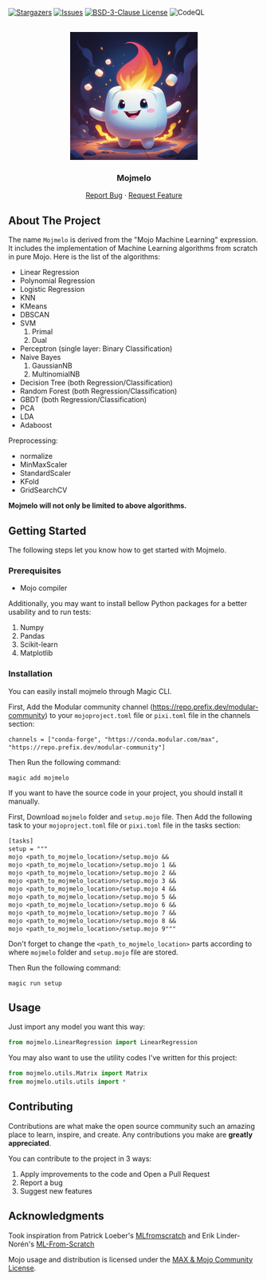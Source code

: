 <a id="readme-top"></a>

[![Stargazers][stars-shield]][stars-url]
[![Issues][issues-shield]][issues-url]
[![BSD-3-Clause License][license-shield]][license-url]
![CodeQL](https://github.com/yetalit/Mojmelo/workflows/CodeQL/badge.svg)

<br />
<div align="center">
  <a href="https://github.com/yetalit/mojmelo">
    <img src="./images/logo-min.jpg" alt="Logo" width="256" height="256">
  </a>
  <h3 align="center">Mojmelo</h3>
  <p align="center">
    <a href="https://github.com/yetalit/mojmelo/issues/new?labels=bug&template=bug-report---.md">Report Bug</a>
    ·
    <a href="https://github.com/yetalit/mojmelo/issues/new?labels=enhancement&template=feature-request---.md">Request Feature</a>
  </p>
</div>

## About The Project

The name `Mojmelo` is derived from the "Mojo Machine Learning" expression. It includes the implementation of Machine Learning algorithms from scratch in pure Mojo.
Here is the list of the algorithms:
* Linear Regression
* Polynomial Regression
* Logistic Regression
* KNN
* KMeans
* DBSCAN
* SVM
    1. Primal
    2. Dual
* Perceptron (single layer: Binary Classification)
* Naive Bayes
    1. GaussianNB
    2. MultinomialNB
* Decision Tree (both Regression/Classification)
* Random Forest (both Regression/Classification)
* GBDT (both Regression/Classification)
* PCA
* LDA
* Adaboost

Preprocessing:
* normalize
* MinMaxScaler
* StandardScaler
* KFold
* GridSearchCV

**Mojmelo will not only be limited to above algorithms.**

## Getting Started

The following steps let you know how to get started with Mojmelo.

### Prerequisites

* Mojo compiler

Additionally, you may want to install bellow Python packages for a better usability and to run tests:
1. Numpy
2. Pandas
3. Scikit-learn
4. Matplotlib

### Installation

You can easily install mojmelo through Magic CLI.

First, Add the Modular community channel (https://repo.prefix.dev/modular-community) to your `mojoproject.toml` file or `pixi.toml` file in the channels section:
```
channels = ["conda-forge", "https://conda.modular.com/max", "https://repo.prefix.dev/modular-community"]
```

Then Run the following command:
```
magic add mojmelo
```

If you want to have the source code in your project, you should install it manually.

First, Download `mojmelo` folder and `setup.mojo` file. Then Add the following task to your `mojoproject.toml` file or `pixi.toml` file in the tasks section:
```
[tasks]
setup = """
mojo <path_to_mojmelo_location>/setup.mojo &&
mojo <path_to_mojmelo_location>/setup.mojo 1 &&
mojo <path_to_mojmelo_location>/setup.mojo 2 &&
mojo <path_to_mojmelo_location>/setup.mojo 3 &&
mojo <path_to_mojmelo_location>/setup.mojo 4 &&
mojo <path_to_mojmelo_location>/setup.mojo 5 &&
mojo <path_to_mojmelo_location>/setup.mojo 6 &&
mojo <path_to_mojmelo_location>/setup.mojo 7 &&
mojo <path_to_mojmelo_location>/setup.mojo 8 &&
mojo <path_to_mojmelo_location>/setup.mojo 9"""
```

Don't forget to change the `<path_to_mojmelo_location>` parts according to where `mojmelo` folder and `setup.mojo` file are stored.

Then Run the following command:
```
magic run setup
```

## Usage

Just import any model you want this way:
```python 
from mojmelo.LinearRegression import LinearRegression
```
You may also want to use the utility codes I've written for this project:
```python 
from mojmelo.utils.Matrix import Matrix
from mojmelo.utils.utils import *
```

## Contributing

Contributions are what make the open source community such an amazing place to learn, inspire, and create. Any contributions you make are **greatly appreciated**.

You can contribute to the project in 3 ways:
1. Apply improvements to the code and Open a Pull Request
2. Report a bug
3. Suggest new features

<!-- ACKNOWLEDGMENTS -->
## Acknowledgments

Took inspiration from Patrick Loeber's <a href='https://github.com/patrickloeber/MLfromscratch/'>MLfromscratch</a> and Erik Linder-Norén's <a href='https://github.com/eriklindernoren/ML-From-Scratch/'>ML-From-Scratch</a>

Mojo usage and distribution is licensed under the [MAX & Mojo Community License](https://www.modular.com/legal/max-mojo-license).


[stars-shield]: https://img.shields.io/github/stars/yetalit/mojmelo?style=social
[stars-url]: https://github.com/yetalit/mojmelo/stargazers
[issues-shield]: https://img.shields.io/github/issues/yetalit/mojmelo
[issues-url]: https://github.com/yetalit/mojmelo/issues
[license-shield]: https://img.shields.io/badge/license-BSD%203--Clause-blue
[license-url]: https://github.com/yetalit/Mojmelo/blob/main/LICENSE
